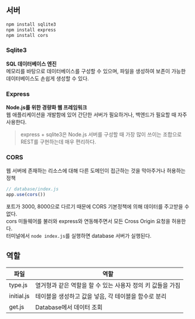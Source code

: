 ## 서버
```bash
npm install sqlite3
npm install express
npm install cors
```

### Sqlite3
**SQL 데이터베이스 엔진**  
메모리를 바탕으로 데이터베이스를 구성할 수 있으며, 파일을 생성하여 보존이 가능한 데이터베이스도 손쉽게 생성할 수 있다.

### Express
**Node.js를 위한 경량화 웹 프레임워크**  
웹 애플리케이션을 개발함에 있어 간단한 서버가 필요하거나, 백엔드가 필요할 때 자주 사용한다.

> express + sqlite3은 Node.js 서버를 구성할 때 가장 많이 쓰이는 조합으로 REST를 구현하는데 매우 편리하다.

### CORS  
웹 서버에 존재하는 리소스에 대해 다른 도메인이 접근하는 것을 막아주거나 허용하는 정책 
```js  
// database/index.js
app.use(cors())
```
포트가 3000, 8000으로 다르기 때문에 CORS 기본정책에 의해 데이터를 주고받을 수 없다.  
cors 미들웨어를 불러와 express와 연동해주면서 모든 Cross Origin 요청을 허용한다.  
터미널에서 ```node index.js```를 실행하면 database 서버가 실행된다.
<br />

## 역할 
파일 | 역할
-- | -- 
type.js | 열거형과 같은 역할을 할 수 있는 사용자 정의 키 값들을 가짐
initial.js | 테이블을 생성하고 값을 넣음, 각 테이블을 함수로 분리
get.js | Database에서 데이터 조회

